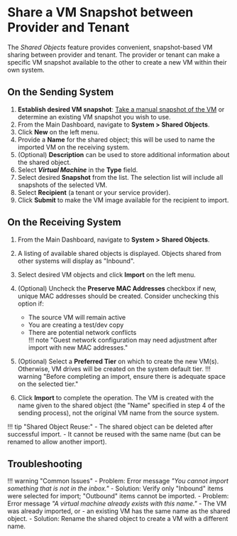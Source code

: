 # Share a VM Snapshot between Provider and Tenant

The *Shared Objects* feature provides convenient, snapshot-based VM sharing between provider and tenant. The provider or tenant can make a specific VM snapshot available to the other to create a new VM within their own system.

## On the Sending System

1. **Establish desired VM snapshot**: [Take a manual snapshot of the VM](/product-guide/backup-dr/vm-snapshots-restores#take-a-manual-snapshot-of-a-vm) or determine an existing VM snapshot you wish to use.
2. From the Main Dashboard, navigate to **System > Shared Objects**.
3. Click **New** on the left menu.
4. Provide a **Name** for the shared object; this will be used to name the imported VM on the receiving system.
5. (Optional) **Description** can be used to store additional information about the shared object.
6. Select ***Virtual Machine*** in the **Type** field.
7. Select desired **Snapshot** from the list.  The selection list will include all snapshots of the selected VM.
8. Select **Recipient** (a tenant or your service provider).
9. Click **Submit** to make the VM image available for the recipient to import.

## On the Receiving System

1. From the Main Dashboard, navigate to **System > Shared Objects**.
2. A listing of available shared objects is displayed.  Objects shared from other systems will display as "Inbound".
3. Select desired VM objects and click **Import** on the left menu.
4. (Optional) Uncheck the **Preserve MAC Addresses** checkbox if new, unique MAC addresses should be created. Consider unchecking this option if:  
   - The source VM will remain active  
   - You are creating a test/dev copy  
   - There are potential network conflicts  
!!! note "Guest network configuration may need adjustment after import with new MAC addresses."

5. (Optional) Select a **Preferred Tier** on which to create the new VM(s). Otherwise, VM drives will be created on the system default tier.
!!! warning "Before completing an import, ensure there is adequate space on the selected tier."

6. Click **Import** to complete the operation.  The VM is created with the name given to the shared object (the "Name" specified in step 4 of the sending process), not the original VM name from the source system.

!!! tip "Shared Object Reuse:"
    - The shared object can be deleted after successful import.
    - It cannot be reused with the same name (but can be renamed to allow another import).

## Troubleshooting

!!! warning "Common Issues"
    - Problem: Error message *"You cannot import something that is not in the inbox."*
        - Solution: Verify only "Inbound" items were selected for import; "Outbound" items cannot be imported.
    - Problem: Error message *"A virtual machine already exists with this name."*
        - The VM was already imported, or
        - an existing VM has the same name as the shared object.
        - Solution: Rename the shared object to create a VM with a different name.
